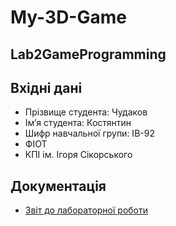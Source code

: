 # My-3D-Game

## Lab2GameProgramming

## Вхідні дані

- Прізвище студента: Чудаков
- Ім’я студента: Костянтин
- Шифр навчальної групи: ІВ-92
- ФІОТ
- КПІ ім. Ігоря Сікорського

## Документація

- [Звіт до лабораторної роботи](/Docs/IV-92ChudakovLab2.pdf)
